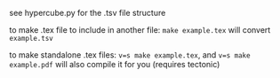 see hypercube.py for the .tsv file structure

to make .tex file to include in another file: `make example.tex` will convert `example.tsv`

to make standalone .tex files: `v=s make example.tex`, and `v=s make example.pdf` will also compile it for you (requires tectonic)


